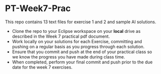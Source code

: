 # PT-Week7-Prac

This repo contains 13 text files for exercise 1 and 2 and sample AI solutions.

- Clone the repo to your Eclipse workspace on your **local** drive as described in the Week 7 practical pdf document.
- Work locally on your solutions for each Exercise, committing and pushing on a regular basis as you progress through each solution.
- Ensure that you commit and push at the end of your practical class so we know the progress you have made during class time.
- When completed, perform your final commit and push prior to the due date for the week 7 exercises.
